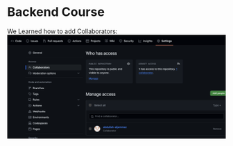 Backend Course
===========================
We Learned how to add Collaborators:![Collaborators page](./Collab.png "Collab")
